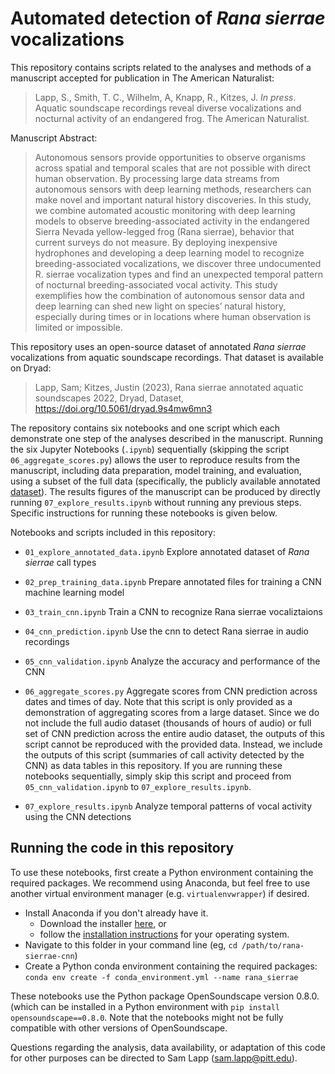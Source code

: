 # Automated detection of _Rana sierrae_ vocalizations

This repository contains scripts related to the analyses and methods of a manuscript accepted for publication in The American Naturalist:

> Lapp, S., Smith, T. C., Wilhelm, A, Knapp, R., Kitzes, J. _In press_. Aquatic soundscape recordings reveal diverse vocalizations and nocturnal activity of an endangered frog. The American Naturalist.

Manuscript Abstract:
> Autonomous sensors provide opportunities to observe organisms across spatial and temporal scales that are not possible with direct human observation. By processing large data streams from autonomous sensors with deep learning methods, researchers can make novel and important natural history discoveries. In this study, we combine automated acoustic monitoring with deep learning models to observe breeding-associated activity in the endangered Sierra Nevada yellow-legged frog (Rana sierrae), behavior that current surveys do not measure. By deploying inexpensive hydrophones and developing a deep learning model to recognize breeding-associated vocalizations, we discover three undocumented R. sierrae vocalization types and find an unexpected temporal pattern of nocturnal breeding-associated vocal activity. This study exemplifies how the combination of autonomous sensor data and deep learning can shed new light on species’ natural history, especially during times or in locations where human observation is limited or impossible.

This repository uses an open-source dataset of annotated _Rana sierrae_ vocalizations from aquatic soundscape recordings. That dataset is available on Dryad: 

> Lapp, Sam; Kitzes, Justin (2023), Rana sierrae annotated aquatic soundscapes 2022, Dryad, Dataset, https://doi.org/10.5061/dryad.9s4mw6mn3

The repository contains six notebooks and one script which each demonstrate one step of the analyses described in the manuscript. Running the six Jupyter Notebooks (`.ipynb`) sequentially (skipping the script `06_aggregate_scores.py`) allows the user to reproduce results from the manuscript, including data preparation, model training, and evaluation, using a subset of the full data (specifically, the publicly available annotated [dataset](https://doi.org/10.5061/dryad.9s4mw6mn3)). The results figures of the manuscript can be produced by directly running `07_explore_results.ipynb` without running any previous steps. Specific instructions for running these notebooks is given below. 

Notebooks and scripts included in this repository: 

- `01_explore_annotated_data.ipynb` Explore annotated dataset of _Rana sierrae_ call types

- `02_prep_training_data.ipynb` Prepare annotated files for training a CNN machine learning model

- `03_train_cnn.ipynb` Train a CNN to recognize Rana sierrae vocaliztaions

- `04_cnn_prediction.ipynb` Use the cnn to detect Rana sierrae in audio recordings

- `05_cnn_validation.ipynb` Analyze the accuracy and performance of the CNN

- `06_aggregate_scores.py` Aggregate scores from CNN prediction across dates and times of day. Note that this script is only provided as a demonstration of aggregating scores from a large dataset. Since we do not include the full audio dataset (thousands of hours of audio) or full set of CNN prediction across the entire audio dataset, the outputs of this script cannot be reproduced with the provided data. Instead, we include the outputs of this script (summaries of call activity detected by the CNN) as data tables in this repository. If you are running these notebooks sequentially, simply skip this script and proceed from `05_cnn_validation.ipynb` to `07_explore_results.ipynb`. 

- `07_explore_results.ipynb` Analyze temporal patterns of vocal activity using the CNN detections

## Running the code in this repository

To use these notebooks, first create a Python environment containing the required packages. We recommend using Anaconda, but feel free to use another virtual environment manager (e.g. `virtualenvwrapper`) if desired.

* Install Anaconda if you don't already have it.
   * Download the installer [here](https://www.anaconda.com/products/individual), or
   * follow the [installation instructions](https://docs.anaconda.com/anaconda/install/) for your operating system.
* Navigate to this folder in your command line (eg, `cd /path/to/rana-sierrae-cnn`)
* Create a Python conda environment containing the required packages: `conda env create -f conda_environment.yml --name rana_sierrae`

These notebooks use the Python package OpenSoundscape version 0.8.0. (which can be installed in a Python environment with `pip install opensoundscape==0.8.0`. Note that the notebooks might not be fully compatible with other versions of OpenSoundscape. 

Questions regarding the analysis, data availability, or adaptation of this code for other purposes can be directed to Sam Lapp (sam.lapp@pitt.edu). 
